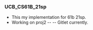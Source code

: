 ### UCB_CS61B_21sp
- This my implementation for 61b 21sp.
- Working on proj2 -- -- Gitlet currently.
